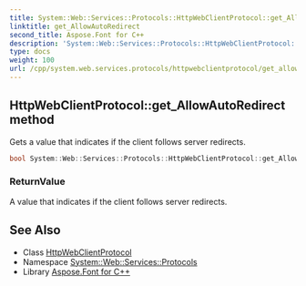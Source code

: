 ```yaml
---
title: System::Web::Services::Protocols::HttpWebClientProtocol::get_AllowAutoRedirect method
linktitle: get_AllowAutoRedirect
second_title: Aspose.Font for C++
description: 'System::Web::Services::Protocols::HttpWebClientProtocol::get_AllowAutoRedirect method. Gets a value that indicates if the client follows server redirects in C++.'
type: docs
weight: 100
url: /cpp/system.web.services.protocols/httpwebclientprotocol/get_allowautoredirect/
---
```

## HttpWebClientProtocol::get_AllowAutoRedirect method


Gets a value that indicates if the client follows server redirects.

```cpp
bool System::Web::Services::Protocols::HttpWebClientProtocol::get_AllowAutoRedirect()
```


### ReturnValue

A value that indicates if the client follows server redirects.

## See Also

* Class [HttpWebClientProtocol](../)
* Namespace [System::Web::Services::Protocols](../../)
* Library [Aspose.Font for C++](../../../)
